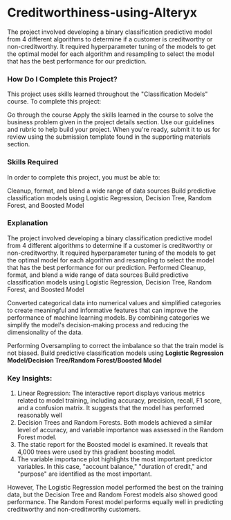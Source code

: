 # Creditworthiness-using-Alteryx

The project involved developing a binary classification predictive model from 4 different algorithms to determine if a customer is creditworthy or non-creditworthy.
It required hyperparameter tuning of the models to get the optimal model for each algorithm and resampling to select the model that has the best performance for our prediction.

### How Do I Complete this Project?
This project uses skills learned throughout the "Classification Models" course. To complete this project:

Go through the course
Apply the skills learned in the course to solve the business problem given in the project details section.
Use our guidelines and rubric to help build your project.
When you're ready, submit it to us for review using the submission template found in the supporting materials section.

### Skills Required
In order to complete this project, you must be able to:

Cleanup, format, and blend a wide range of data sources
Build predictive classification models using Logistic Regression, Decision Tree, Random Forest, and Boosted Model

### Explanation
The project involved developing a binary classification predictive model from 4 different algorithms to determine if a customer is creditworthy or non-creditworthy. 
It required hyperparameter tuning of the models to get the optimal model for each algorithm and resampling to select the model that has the best performance for our prediction.
Performed Cleanup, format, and blend a wide range of data sources Build predictive classification models using Logistic Regression, Decision Tree, Random Forest, and Boosted Model

Converted categorical data into numerical values and simplified categories to create meaningful and informative features that can improve the performance of machine learning models. By combining categories we simplify the model's decision-making process and reducing the dimensionality of the data.

Performing Oversampling to correct the imbalance so that the train model is not biased.
Build predictive classification models using **Logistic Regression Model/Decision Tree/Random Forest/Boosted Model**

### Key Insights:

1. Linear Regression: The interactive report displays various metrics related to model training, including accuracy, precision, recall, F1 score, and a confusion matrix. It suggests that the model has performed 
   reasonably well
2. Decision Trees and Random Forests. Both models achieved a similar level of accuracy, and variable importance was assessed in the Random Forest model.
3. The static report for the Boosted model is examined. It reveals that 4,000 trees were used by this gradient boosting model.
4. The variable importance plot highlights the most important predictor variables. In this case, "account balance," "duration of credit," and "purpose" are identified as the most important.

However, The Logistic Regression model performed the best on the training data, but the Decision Tree and Random Forest models also showed good performance.
The Random Forest model performs equally well in predicting creditworthy and non-creditworthy customers.


